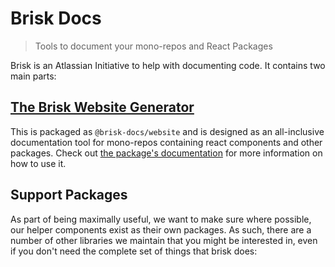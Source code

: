 # Brisk Docs

> Tools to document your mono-repos and React Packages

Brisk is an Atlassian Initiative to help with documenting code. It contains two main parts:

## [The Brisk Website Generator](./packages/website)

This is packaged as `@brisk-docs/website` and is designed as an all-inclusive documentation
tool for mono-repos containing react components and other packages. Check out [the package's documentation](./packages/website)
for more information on how to use it.

## Support Packages

As part of being maximally useful, we want to make sure where possible, our helper components exist as
their own packages. As such, there are a number of other libraries we maintain that you might be interested
in, even if you don't need the complete set of things that brisk does:
